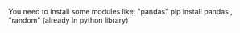 You need to install some modules like:
"pandas" pip install pandas ,
"random" (already in python library)
